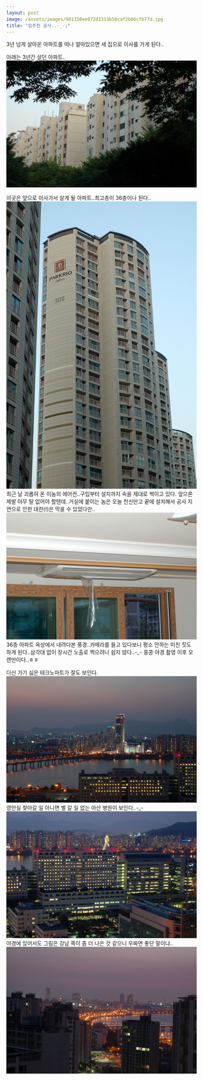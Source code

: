 ```yaml
---
layout: post
image: /assets/images/981150ee072d1313b58caf2b06cfb77d.jpg
title: "입주전 공사..-_-;"
---
```


3년 넘게 살아온 아파트를 떠나 얼마있으면 새 집으로 이사를 가게 된다..

아래는 3년간 살던 아파트..
![image](/assets/images/981150ee072d1313b58caf2b06cfb77d.jpg)

이곳은 앞으로 이사가서 살게 될 아파트..최고층이 36층이나 된다..
![image](/assets/images/e1260ee3bb156887334861b48714f0af.jpg)
최근 날 괴롭혀 온 이놈의 에어컨..구입부터 설치까지 속을 제대로 썩이고 있다. 앞으론 제발 아무 탈 없어야 할텐데..거실에 붙이는 놈은 오늘 천신만고 끝에 설치해서 공사 지연으로 인한 대란(!)은 막을 수 있었다만..
![image](/assets/images/dd94b8f91ab461dc07ff1665429b9da9.jpg)
36층 아파트 옥상에서 내려다본 풍경..카메라를 들고 있다보니 평소 안하는 미친 짓도 하게 된다..삼각대 없이 장시간 노출로 찍으려니 쉽지 않다..-_- 홍콩 야경 촬영 이후 오랜만이다..ㅎㅎ

다신 가기 싫은 테크노마트가 잘도 보인다.
![image](/assets/images/2df9bce25a535c0a0a690cd4ddca7ec5.jpg)
영안실 찾아갈 일 아니면 별 갈 일 없는 아산 병원이 보인다..-_-
![image](/assets/images/50d03d0bfb8ffb001472b39104499e87.jpg)
야경에 있어서도 그림은 강남 쪽이 좀 더 나은 것 같으니 우짜면 좋단 말이냐..
![image](/assets/images/ad15544be4f854906848a5a613b49601.jpg)






